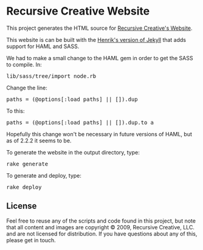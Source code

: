 # Recursive Creative Website

This project generates the HTML source for [Recursive Creative's Website](http://recursivecreative.com).

This website is can be built with the [Henrik's version of Jekyll](http://github.com/henrik/jekyll/tree/master)
that adds support for HAML and SASS.

We had to make a small change to the HAML gem in order to get the SASS to compile. In:

<pre>lib/sass/tree/import_node.rb</pre>

Change the line:

<pre>paths = (@options[:load_paths] || []).dup</pre>

To this:

<pre>paths = (@options[:load_paths] || []).dup.to_a</pre>

Hopefully this change won't be necessary in future versions of HAML, but as of 2.2.2 it seems to be.

To generate the website in the output directory, type:

<pre>rake generate</pre>

To generate and deploy, type:

<pre>rake deploy</pre>


## License

Feel free to reuse any of the scripts and code found in this project, but note that all content and
images are copyright © 2009, Recursive Creative, LLC. and are not licensed for distribution. If you
have questions about any of this, please get in touch.